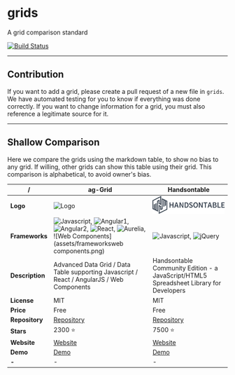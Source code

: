 # grids
A grid comparison standard

[![Build Status](https://travis-ci.org/AmitMY/grids.svg?branch=master)](https://travis-ci.org/AmitMY/grids)

---

## Contribution
If you want to add a grid, please create a pull request of a new file in `grids`. We have automated testing for you to know if everything was done correctly.
If you want to change information for a grid, you must also reference a legitimate source for it.

---

## Shallow Comparison
Here we compare the grids using the markdown table, to show no bias to any grid. If willing, other grids can show this table using their grid.
This comparison is alphabetical, to avoid owner's bias.

|**/**|ag-Grid|Handsontable|
|-----|-------|------------|
|**Logo**|![Logo](https://www.ag-grid.com/images/logo.png)|![Logo](https://raw.githubusercontent.com/handsontable/static-files/master/Images/Logo/Handsontable/Handsontable-logo-300-74.png)|
|**Frameworks**|![Javascript](assets/frameworksjavascript.png), ![Angular1](assets/frameworksangular1.png), ![Angular2](assets/frameworksangular2.png), ![React](assets/frameworksreact.png), ![Aurelia](assets/frameworksaurelia.png), ![Web Components](assets/frameworksweb components.png)|![Javascript](assets/frameworksjavascript.png), ![jQuery](assets/frameworksjquery.png)|
|**Description**|Advanced Data Grid / Data Table supporting Javascript / React / AngularJS / Web Components|Handsontable Community Edition - a JavaScript/HTML5 Spreadsheet Library for Developers|
|**License**|MIT|MIT|
|**Price**|Free|Free|
|**Repository**|[Repository](https://github.com/ceolter/ag-grid)|[Repository](https://github.com/handsontable/handsontable)|
|**Stars**|2300 :star:|7500 :star:|
|**Website**|[Website](https://www.ag-grid.com/)|[Website](https://handsontable.com/)|
|**Demo**|[Demo](https://www.ag-grid.com/example.php)|[Demo](https://handsontable.com/examples.html)|
|**-**|-|-|